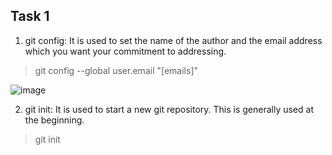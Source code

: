 ## Task 1
1. git config: It is used to set the name of the author and the email address which you want your commitment to addressing.

>git config --global user.email "[emails]" 

![image](image.png)

2. git init: It is used to start a new git repository. This is generally used at the beginning.

>git init


